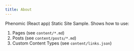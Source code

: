 ```yaml
---
title: About
---
```


Phenomic (React app) Static Site Sample. Shows how to use:

1. Pages (see `content/*.md`)
2. Posts (see `content/posts/*.md`)
3. Custom Content Types (see `content/links.json`)
